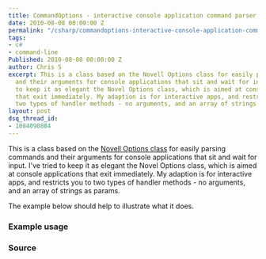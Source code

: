 ```yaml
---
title: CommandOptions - interactive console application command parser
date: 2010-08-08 00:00:00 Z
permalink: "/csharp/commandoptions-interactive-console-application-command-parser/"
tags:
- c#
- command-line
Published: 2010-08-08 00:00:00 Z
author: Chris S
excerpt: This is a class based on the Novell Options class for easily parsing commands
  and their arguments for console applications that sit and wait for input. I've tried
  to keep it as elegant the Novel Options class, which is aimed at console applications
  that exit immediately. My adaption is for interactive apps, and restricts you to
  two types of handler methods - no arguments, and an array of strings as params.
layout: post
dsq_thread_id:
- 1084090884
---
```


This is a class based on the [Novell Options class][1] for easily parsing commands and their arguments for console applications that sit and wait for input. I've tried to keep it as elegant the Novel Options class, which is aimed at console applications that exit immediately. My adaption is for interactive apps, and restricts you to two types of handler methods - no arguments, and an array of strings as params.

The example below should help to illustrate what it does.

<!--more-->

### Example usage

<script src="https://gist.github.com/yetanotherchris/4957373.js"></script>

### Source

<script src="https://gist.github.com/yetanotherchris/4957349.js"></script>

 [1]: http://www.ndesk.org/Options